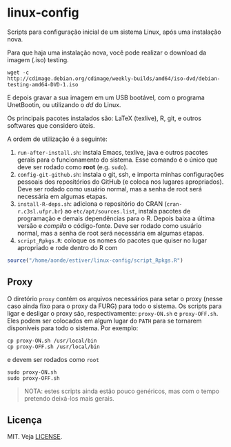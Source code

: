 # linux-config

Scripts para configuração inicial de um sistema Linux, após uma
instalação nova.

Para que haja uma instalação nova, você pode realizar o download da imagem
(.iso) testing.
```shell
wget -c
http://cdimage.debian.org/cdimage/weekly-builds/amd64/iso-dvd/debian-testing-amd64-DVD-1.iso
```
E depois gravar a sua imagem em um USB bootável, com o programa UnetBootin, ou
utilizando o *dd* do Linux.

Os principais pacotes instalados são: LaTeX (texlive), R, git, e outros
softwares que considero úteis. 

A ordem de utilização é a seguinte:

1. `run-after-install.sh`: instala Emacs, texlive, java  e outros
pacotes gerais para o funcionamento do sistema. Esse comando é o único
que deve ser rodado como **root** (e.g. `sudo`). 
2. `config-git-github.sh`: instala o git, ssh, e importa minhas
configurações pessoais dos repositórios do GitHub (e coloca nos lugares
apropriados). Deve ser rodado como usuário normal, mas a senha de root
será necessária em algumas etapas. 
3. `install-R-deps.sh`: adiciona o repositório do CRAN
(`cran-r.c3sl.ufpr.br`) ao `etc/apt/sources.list`, instala pacotes de
programação e demais dependências para o R. Depois baixa a última versão
e *compila* o código-fonte. Deve ser rodado como usuário normal, mas a
senha de root será necessária em algumas etapas. 
4. `script_Rpkgs.R`: coloque os nomes do pacotes que quiser no lugar
apropriado e rode dentro do R com

```r
source("/home/aonde/estiver/linux-config/script_Rpkgs.R")
```

## Proxy

O diretório `proxy` contém os arquivos necessários para setar o proxy
(nesse caso ainda fixo para o proxy da FURG) para todo o sistema. Os
scripts para ligar e desligar o proxy são, respectivamente:
`proxy-ON.sh` e `proxy-OFF.sh`. Eles podem ser colocados em algum lugar
do `PATH` para se tornarem disponíveis para todo o sistema. Por exemplo:

```shell
cp proxy-ON.sh /usr/local/bin
cp proxy-OFF.sh /usr/local/bin
```

e devem ser rodados como `root`

```shell
sudo proxy-ON.sh
sudo proxy-OFF.sh
```

> NOTA: estes scripts ainda estão pouco genéricos, mas com o tempo pretendo deixá-los mais gerais.

## Licença

MIT. Veja [LICENSE](LICENSE.md).
